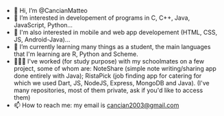 - 👋 Hi, I’m @CancianMatteo
- 👀 I’m interested in developement of programs in C, C++, Java, JavaScript, Python...
- 📱 I'm also interested in mobile and web app developement (HTML, CSS, JS, Android-Java)...
- 🌱 I’m currently learning many things as a student, the main languages that I'm learning are R, Python and Scheme.
- 🧑🏻‍💻 I've worked (for study purpose) with my schoolmates on a few project, some of whom are: 
                      NoteShare (simple note writing/sharing app done entirely with Java);
                      RistaPick (job finding app for catering for which we used Dart, JS, NodeJS, Express, MongoDB and Java).
    (I've many repositories, most of them private, ask if you'd like to access them)
- 📫 How to reach me: my email is cancian2003@gmail.com

<!---
CancianMatteo/CancianMatteo is a ✨ special ✨ repository because its `README.md` (this file) appears on your GitHub profile.
You can click the Preview link to take a look at your changes.
--->
